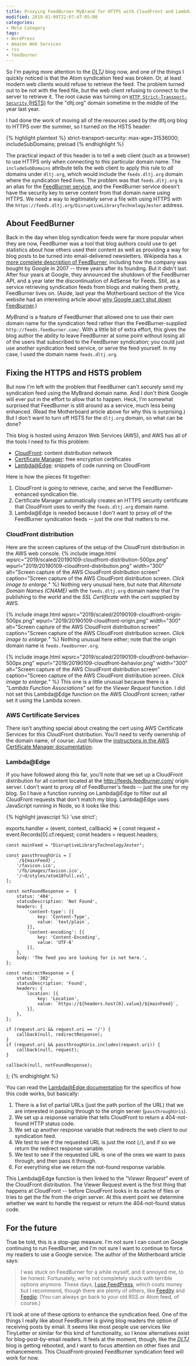 ```yaml
---
title: Proxying FeedBurner MyBrand for HTTPS with CloudFront and Lambda at Edge
modified: 2019-01-09T22:07:47-05:00
categories:
- Meta Category
tags:
- WordPress
- Amazon Web Services
- rss
- feedburner
---
```

So I'm paying more attention to the <i><acronym title="Disruptive Library Technology Jester">DLTJ</acronym></i> blog now, and one of the things I quickly noticed is that the Atom syndication feed was broken.
Or, at least modern web clients would refuse to retrieve the feed.
The problem turned out to be not with the feed file, but the web client refusing to connect to the server to retrieve it.
The root cause was turning on [`HTTP Strict-Transport-Security` (HSTS)](https://developer.mozilla.org/en-US/docs/Web/HTTP/Headers/Strict-Transport-Security) for the "dltj.org" domain sometime in the middle of the year last year.

I had done the work of moving all of the resources used by the dltj.org blog to HTTPS over the summer, so I turned on the HSTS header:

{% highlight plaintext %}
strict-transport-security: max-age=31536000; includeSubDomains; preload
{% endhighlight %}

The practical impact of this header is to tell a web client (such as a browser) to use HTTPS only when connecting to this particular domain name.
The `includeSubDomains` attribute tells the web client to apply this rule to _all_ domains under `dltj.org`, which would include the `feeds.dltj.org` domain where the syndication feed lives.
The problem was that `feeds.dltj.org` is an alias for the [FeedBurner service](https://feedburner.google.com/), and the FeedBurner service doesn't have the security key to serve content from that domain name using HTTPS.
We need a way to legitimately serve a file with using HTTPS with the `https://feeds.dltj.org/DisruptiveLibraryTechnologyJester` address.

## About FeedBurner
Back in the day when blog syndication feeds were far more popular when they are now, FeedBurner was a tool that blog authors could use to get statistics about how others used their content as well as providing a way for blog posts to be turned into email-delivered newsletters.
Wikipedia has a [more complete description of FeedBurner](https://en.wikipedia.org/wiki/FeedBurner), including how the company was bought by Google in 2007 -- three years after its founding.
But it didn't last.
After four years at Google, they announced the shutdown of the FeedBurner API, and a year later the discontinuation of AdSense for Feeds.
Still, as a service retrieving syndication feeds from blogs and making them pretty, FeedBurner lives on.
(Aside, last year the Motherboard section of the Vice website had an interesting article about [why Google can't shut down Feedburner](https://motherboard.vice.com/en_us/article/ywqz4x/googles-forgotten-service-how-feedburner-became-a-zombie).)

*_MyBrand_* is a feature of FeedBurner that allowed one to use their own domain name for the syndication feed rather than the FeedBurner-supplied `http://feeds.feedburner.com/`.
With a little bit of extra effort, this gives the blog author the ability to leave FeedBurner at some point without losing all of the users that subscribed to the FeedBurner syndication; you could just use another syndication feed service, or serve the feed yourself.
In my case, I used the domain name `feeds.dltj.org`.

## Fixing the HTTPS and HSTS problem
But now I'm left with the problem that FeedBurner can't securely send my syndication feed using the MyBrand domain name.
And I don't think Google will ever put in the effort to allow that to happen.
Heck, I'm somewhat surprised that FeedBurner is still around as a service, much less being enhanced.
(Read the Motherboard article above for why this is surprising.)
But I don't want to turn off HSTS for the `dltj.org` domain, so what can be done?

This blog is hosted using Amazon Web Services (AWS), and AWS has all of the tools I need to fix this problem:

* [CloudFront](https://aws.amazon.com/cloudfront/): content distribution network
* [Certificate Manager](https://docs.aws.amazon.com/acm/latest/userguide/acm-overview.html): free encryption certificates
* [Lambda@Edge](https://docs.aws.amazon.com/lambda/latest/dg/lambda-edge.html): snippets of code running on CloudFront

Here is how the pieces fit together:

1. CloudFront is going to retrieve, cache, and serve the FeedBurner-enhanced syndication file.
2. Certificate Manager automatically creates an HTTPS security certificate that CloudFront uses to verify the `feeds.dltj.org` domain name.
3. Lambda@Edge is needed because I don't want to proxy _all_ of the FeedBurner syndication feeds -- just the one that matters to me.

### CloudFront distribution
Here are the screen captures of the setup of the CloudFront distribution in the AWS web console.
{% include image.html
    wpsrc="2019/scaled/20190109-cloudfront-distribution-500px.png"
    wpurl="2019/20190109-cloudfront-distribution.png"
    width="300"
    alt="Screen capture of the AWS CloudFront distribution screen"
    caption="Screen capture of the AWS CloudFront distribution screen. <i>Click image to enlarge.</i>"
%}
Nothing very unusual here, but note that _Alternate Domain Names (CNAME)_ with the `feeds.dltj.org` domain name that I'm publishing to the world and the _SSL Certificate_ with the cert supplied by AWS.

{% include image.html
    wpsrc="2019/scaled/20190109-cloudfront-origin-500px.png"
    wpurl="2019/20190109-cloudfront-origin.png"
    width="300"
    alt="Screen capture of the AWS CloudFront distribution screen"
    caption="Screen capture of the AWS CloudFront distribution screen. <i>Click image to enlarge.</i>"
%}
Nothing unusual here either; note that the origin domain name is `feeds.feedburner.org`.

{% include image.html
    wpsrc="2019/scaled/20190109-cloudfront-behavior-500px.png"
    wpurl="2019/20190109-cloudfront-behavior.png"
    width="300"
    alt="Screen capture of the AWS CloudFront distribution screen"
    caption="Screen capture of the AWS CloudFront distribution screen. <i>Click image to enlarge.</i>"
%}
This one is a little unusual because there is a _"Lambda Function Associations"_ set for the _Viewer Request_ function.
I did not set this Lambda@Edge function on the AWS CloudFront screen; rather set it using the Lambda screen.

### AWS Certificate Services
There isn't anything special about creating the cert using AWS Certificate Services for this CloudFront distribution.
You'll need to verify ownership of the domain name, of course.
Just follow the [instructions in the AWS Certificate Manager documentation](https://docs.aws.amazon.com/acm/latest/userguide/acm-services.html).

### Lambda@Edge
If you have followed along this far, you'll note that we set up a CloudFront distribution for all content located at the http://feeds.feedburner.com/ origin server.
I don't want to proxy _all_ of FeedBurner's feeds -- just the one for my blog.
So I have a function running on Lambda@Edge to filter out all CloudFront requests that don't match my blog.
Lambda@Edge uses JavaScript running in Node, so it looks like this:

{% highlight javascript %}
'use strict';

exports.handler = (event, context, callback) => {
    const request = event.Records[0].cf.request;
    const headers = request.headers;

    const mainFeed = "DisruptiveLibraryTechnologyJester";
    
    const passthroughUris = [
        `/${mainFeed}`,
        '/favicon.ico',
        '/fb/images/favicon.ico',
        '/~d/styles/atom10full.xsl',
    ];

    const notFoundResponse =  {
        status: '404',
        statusDescription: 'Not Found',
        headers: {
            'content-type': [{
                key: 'Content-Type',
                value: `text/plain`,
            }],
            'content-encoding': [{
                key: 'Content-Encoding',
                value: 'UTF-8'
            }],
        },
        body: 'The feed you are looking for is not here.',
    };
    
    const redirectResponse = {
        status: '302',
        statusDescription: 'Found',
        headers: {
            location: [{
                key: 'Location',
                value: `https://${headers.host[0].value}/${mainFeed}`,
            }],
        },
    };

    if (request.uri && request.uri == '/') {
        callback(null, redirectResponse);
    }
    if (request.uri && passthroughUris.includes(request.uri)) {
        callback(null, request);
    }

    callback(null, notFoundResponse);
};
{% endhighlight %}

You can read the [Lambda@Edge documentation](https://docs.aws.amazon.com/lambda/latest/dg/lambda-edge.html) for the specifics of how this code works, but basically:
1. There is a list of partial URLs (just the path portion of the URL) that we are interested in passing through to the origin server (`passthroughUris`).
1. We set up a response variable that tells CloudFront to return a 404-not-found HTTP status code.
1. We set up another response variable that redirects the web client to our syndication feed.
1. We test to see if the requested URL is just the root (`/`), and if so we return the redirect response variable.
1. We test to see if the requested URL is one of the ones we want to pass through, and then pass it through.
1. For everything else we return the not-found response variable.

This Lambda@Edge function is then linked to the _"Viewer Request"_ event of the CloudFront distribution.
The Viewer Request event is the first thing that happens at CloudFront -- before CloudFront looks in its cache of files or tries to get the file from the origin server.
At this event point we determine whether we want to handle the request or return the 404-not-found status code.

## For the future
True be told, this is a stop-gap measure.
I'm not sure I can count on Google continuing to run FeedBurner, and I'm not sure I want to continue to force my readers to use a Google service.
The author of the Motherboard article says:
> I was stuck on FeedBurner for a while myself, and it annoyed me, to be honest. Fortunately, we’re not completely stuck with terrible options anymore. These days, [I use FeedPress](https://feed.press/), which costs money but I recommend, though there are plenty of others, like [Feedity](https://feedity.com/) and [Feedio](http://www.feedio.co/). (You can always go back to your old RSS or Atom feed, of course.)

I'll look at one of these options to enhance the syndication feed.
One of the things I really like about FeedBurner is giving blog readers the option of receiving posts by email.
It seems like most people use services like TinyLetter or similar for this kind of functionality, so I know alternatives exist for blog-post-by-email readers.
It feels at the moment, though, like the <i><acronym title="Disruptive Library Technology Jester">DLTJ</acronym></i> blog is getting rebooted, and I want to focus attention on other fixes and enhancements.
This CloudFront-proxied FeedBurner syndication feed will work for now.